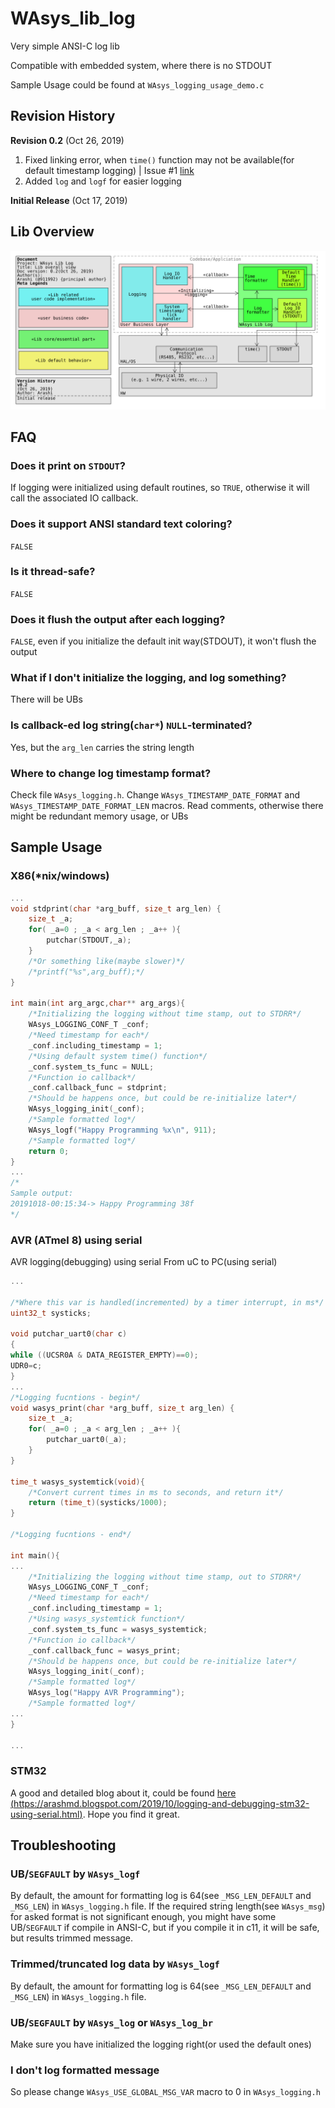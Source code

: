 # WAsys_lib_log
Very simple ANSI-C log lib

Compatible with embedded system, where there is no STDOUT

Sample Usage could be found at `WAsys_logging_usage_demo.c`

## Revision History
**Revision 0.2** (Oct 26, 2019)
1. Fixed linking error, when `time()` function may not be available(for default timestamp logging) | Issue #1 [link](https://github.com/911992/WAsys_lib_log/issues/1)
2. Added `log` and `logf` for easier logging


**Initial Release** (Oct 17, 2019)

## Lib Overview
![WAsys Lib Log Diagram Overview](./docs/overall_diagram.svg)

## FAQ

### Does it print on `STDOUT`?
If logging were initialized using default routines, so `TRUE`, otherwise it will call the associated IO callback.

### Does it support ANSI standard text coloring?
`FALSE`

### Is it thread-safe?
`FALSE`

### Does it flush the output after each logging?
`FALSE`, even if you initialize the default init way(STDOUT), it won't flush the output

### What if I don't initialize the logging, and log something?
There will be UBs

### Is callback-ed log string(`char*`) `NULL`-terminated?
Yes, but the `arg_len` carries the string length

### Where to change log timestamp format?
Check file `WAsys_logging.h`. Change `WAsys_TIMESTAMP_DATE_FORMAT` and `WAsys_TIMESTAMP_DATE_FORMAT_LEN` macros.
Read comments, otherwise there might be redundant memory usage, or UBs 

## Sample Usage
### X86(*nix/windows)
```c
...
void stdprint(char *arg_buff, size_t arg_len) {
	size_t _a;
	for( _a=0 ; _a < arg_len ; _a++ ){
		putchar(STDOUT,_a);
	}
	/*Or something like(maybe slower)*/
	/*printf("%s",arg_buff);*/
}

int main(int arg_argc,char** arg_args){
	/*Initializing the logging without time stamp, out to STDRR*/
	WAsys_LOGGING_CONF_T _conf;
	/*Need timestamp for each*/
	_conf.including_timestamp = 1;
	/*Using default system time() function*/
	_conf.system_ts_func = NULL;
	/*Function io callback*/
	_conf.callback_func = stdprint;
	/*Should be happens once, but could be re-initialize later*/
	WAsys_logging_init(_conf);
	/*Sample formatted log*/
	WAsys_logf("Happy Programming %x\n", 911);
	/*Sample formatted log*/
	return 0;
}
...
/*
Sample output:
20191018-00:15:34-> Happy Programming 38f
*/
```

### AVR (ATmel 8) using serial
AVR logging(debugging) using serial
From uC to PC(using serial)

```c
...

/*Where this var is handled(incremented) by a timer interrupt, in ms*/
uint32_t systicks;

void putchar_uart0(char c)
{
while ((UCSR0A & DATA_REGISTER_EMPTY)==0);
UDR0=c;
}
...
/*Logging fucntions - begin*/
void wasys_print(char *arg_buff, size_t arg_len) {
	size_t _a;
	for( _a=0 ; _a < arg_len ; _a++ ){
		putchar_uart0(_a);
	}
}

time_t wasys_systemtick(void){
	/*Convert current times in ms to seconds, and return it*/
	return (time_t)(systicks/1000);
}

/*Logging fucntions - end*/

int main(){
...
	/*Initializing the logging without time stamp, out to STDRR*/
	WAsys_LOGGING_CONF_T _conf;
	/*Need timestamp for each*/
	_conf.including_timestamp = 1;
	/*Using wasys_systemtick function*/
	_conf.system_ts_func = wasys_systemtick;
	/*Function io callback*/
	_conf.callback_func = wasys_print;
	/*Should be happens once, but could be re-initialize later*/
	WAsys_logging_init(_conf);
	/*Sample formatted log*/
	WAsys_log("Happy AVR Programming");
	/*Sample formatted log*/
...
}

...
```

### STM32
A good and detailed blog about it, could be found [here (https://arashmd.blogspot.com/2019/10/logging-and-debugging-stm32-using-serial.html)](https://arashmd.blogspot.com/2019/10/logging-and-debugging-stm32-using-serial.html). Hope you find it great.

## Troubleshooting

### UB/`SEGFAULT` by `WAsys_logf`
By default, the amount for formatting log is 64(see `_MSG_LEN_DEFAULT` and `_MSG_LEN`) in `WAsys_logging.h` file.
If the required string length(see `WAsys_msg`) for asked format is not significant enough, you might have some UB/`SEGFAULT` if compile in ANSI-C, but if you compile it in c11, it will be safe, but results trimmed message.

### Trimmed/truncated log data by `WAsys_logf`
By default, the amount for formatting log is 64(see `_MSG_LEN_DEFAULT` and `_MSG_LEN`) in `WAsys_logging.h` file.

### UB/`SEGFAULT` by `WAsys_log` or `WAsys_log_br`
Make sure you have initialized the logging right(or used the default ones)

### I don't log formatted message
So please change `WAsys_USE_GLOBAL_MSG_VAR` macro to 0 in `WAsys_logging.h`

